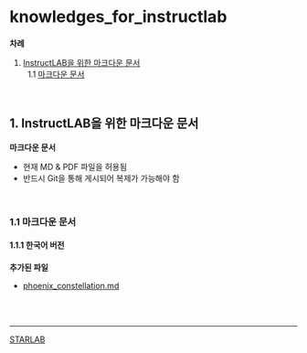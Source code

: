 # knowledges_for_instructlab

**차례**

1. [InstructLAB을 위한 마크다운 문서](README.md#1-instructlab을-위한-마크다운-문서)<br>
&nbsp;&nbsp;1.1 [마크다운 문서](README.md#11-마크다운-문서)<br>
<br>

## 1. InstructLAB을 위한 마크다운 문서

**마크다운 문서**
* 현재 MD & PDF 파일을 허용됨
* 반드시 Git을 통해 게시되어 복제가 가능해야 함
<br>

### 1.1 마크다운 문서

#### 1.1.1 한국어 버전

**추가된 파일**
* [phoenix_constellation.md](phoenix_constellation.md)
<br>
<br>

------

[STARLAB](https://starlab3030.github.io/)